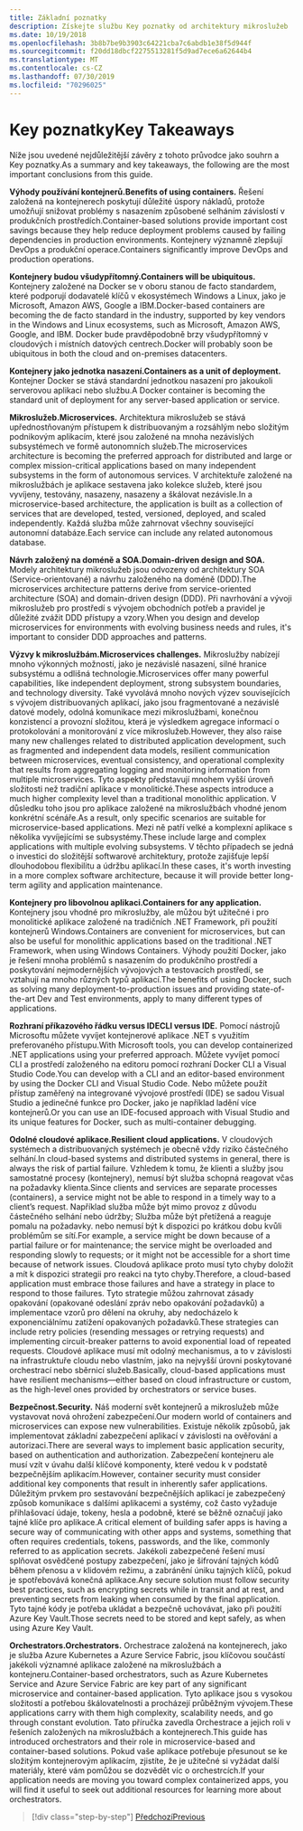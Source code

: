 ```yaml
---
title: Základní poznatky
description: Získejte službu Key poznatky od architektury mikroslužeb .NET pro kontejnerové aplikace .NET – příručka a elektronickou knihu, abyste se mohli rychle podívat na problémy vysoké úrovně, které se týkají při používání architektury mikroslužeb, jako jsou výhody a nevýhody, DDD vzory pro návrh a vývoj a také odolnost, zabezpečení a používání orchestrací.
ms.date: 10/19/2018
ms.openlocfilehash: 3b8b7be9b3903c64221cba7c6abdb1e38f5d944f
ms.sourcegitcommit: f20dd18dbcf2275513281f5d9ad7ece6a62644b4
ms.translationtype: MT
ms.contentlocale: cs-CZ
ms.lasthandoff: 07/30/2019
ms.locfileid: "70296025"
---
```

# <a name="key-takeaways"></a><span data-ttu-id="3c495-103">Key poznatky</span><span class="sxs-lookup"><span data-stu-id="3c495-103">Key Takeaways</span></span>

<span data-ttu-id="3c495-104">Níže jsou uvedené nejdůležitější závěry z tohoto průvodce jako souhrn a Key poznatky.</span><span class="sxs-lookup"><span data-stu-id="3c495-104">As a summary and key takeaways, the following are the most important conclusions from this guide.</span></span>

<span data-ttu-id="3c495-105">**Výhody používání kontejnerů.**</span><span class="sxs-lookup"><span data-stu-id="3c495-105">**Benefits of using containers.**</span></span> <span data-ttu-id="3c495-106">Řešení založená na kontejnerech poskytují důležité úspory nákladů, protože umožňují snižovat problémy s nasazením způsobené selháním závislostí v produkčních prostředích.</span><span class="sxs-lookup"><span data-stu-id="3c495-106">Container-based solutions provide important cost savings because they help reduce deployment problems caused by failing dependencies in production environments.</span></span> <span data-ttu-id="3c495-107">Kontejnery významně zlepšují DevOps a produkční operace.</span><span class="sxs-lookup"><span data-stu-id="3c495-107">Containers significantly improve DevOps and production operations.</span></span>

<span data-ttu-id="3c495-108">**Kontejnery budou všudypřítomný.**</span><span class="sxs-lookup"><span data-stu-id="3c495-108">**Containers will be ubiquitous.**</span></span> <span data-ttu-id="3c495-109">Kontejnery založené na Docker se v oboru stanou de facto standardem, které podporují dodavatelé klíčů v ekosystémech Windows a Linux, jako je Microsoft, Amazon AWS, Google a IBM.</span><span class="sxs-lookup"><span data-stu-id="3c495-109">Docker-based containers are becoming the de facto standard in the industry, supported by key vendors in the Windows and Linux ecosystems, such as Microsoft, Amazon AWS, Google, and IBM.</span></span> <span data-ttu-id="3c495-110">Docker bude pravděpodobně brzy všudypřítomný v cloudových i místních datových centrech.</span><span class="sxs-lookup"><span data-stu-id="3c495-110">Docker will probably soon be ubiquitous in both the cloud and on-premises datacenters.</span></span>

<span data-ttu-id="3c495-111">**Kontejnery jako jednotka nasazení.**</span><span class="sxs-lookup"><span data-stu-id="3c495-111">**Containers as a unit of deployment.**</span></span> <span data-ttu-id="3c495-112">Kontejner Docker se stává standardní jednotkou nasazení pro jakoukoli serverovou aplikaci nebo službu.</span><span class="sxs-lookup"><span data-stu-id="3c495-112">A Docker container is becoming the standard unit of deployment for any server-based application or service.</span></span>

<span data-ttu-id="3c495-113">**Mikroslužeb.**</span><span class="sxs-lookup"><span data-stu-id="3c495-113">**Microservices.**</span></span> <span data-ttu-id="3c495-114">Architektura mikroslužeb se stává upřednostňovaným přístupem k distribuovaným a rozsáhlým nebo složitým podnikovým aplikacím, které jsou založené na mnoha nezávislých subsystémech ve formě autonomních služeb.</span><span class="sxs-lookup"><span data-stu-id="3c495-114">The microservices architecture is becoming the preferred approach for distributed and large or complex mission-critical applications based on many independent subsystems in the form of autonomous services.</span></span> <span data-ttu-id="3c495-115">V architektuře založené na mikroslužbách je aplikace sestavena jako kolekce služeb, které jsou vyvíjeny, testovány, nasazeny, nasazeny a škálovat nezávisle.</span><span class="sxs-lookup"><span data-stu-id="3c495-115">In a microservice-based architecture, the application is built as a collection of services that are developed, tested, versioned, deployed, and scaled independently.</span></span> <span data-ttu-id="3c495-116">Každá služba může zahrnovat všechny související autonomní databáze.</span><span class="sxs-lookup"><span data-stu-id="3c495-116">Each service can include any related autonomous database.</span></span>

<span data-ttu-id="3c495-117">**Návrh založený na doméně a SOA.**</span><span class="sxs-lookup"><span data-stu-id="3c495-117">**Domain-driven design and SOA.**</span></span> <span data-ttu-id="3c495-118">Modely architektury mikroslužeb jsou odvozeny od architektury SOA (Service-orientované) a návrhu založeného na doméně (DDD).</span><span class="sxs-lookup"><span data-stu-id="3c495-118">The microservices architecture patterns derive from service-oriented architecture (SOA) and domain-driven design (DDD).</span></span> <span data-ttu-id="3c495-119">Při navrhování a vývoji mikroslužeb pro prostředí s vývojem obchodních potřeb a pravidel je důležité zvážit DDD přístupy a vzory.</span><span class="sxs-lookup"><span data-stu-id="3c495-119">When you design and develop microservices for environments with evolving business needs and rules, it's important to consider DDD approaches and patterns.</span></span>

<span data-ttu-id="3c495-120">**Výzvy k mikroslužbám.**</span><span class="sxs-lookup"><span data-stu-id="3c495-120">**Microservices challenges.**</span></span> <span data-ttu-id="3c495-121">Mikroslužby nabízejí mnoho výkonných možností, jako je nezávislé nasazení, silné hranice subsystému a odlišná technologie.</span><span class="sxs-lookup"><span data-stu-id="3c495-121">Microservices offer many powerful capabilities, like independent deployment, strong subsystem boundaries, and technology diversity.</span></span> <span data-ttu-id="3c495-122">Také vyvolává mnoho nových výzev souvisejících s vývojem distribuovaných aplikací, jako jsou fragmentované a nezávislé datové modely, odolná komunikace mezi mikroslužbami, konečnou konzistencí a provozní složitou, která je výsledkem agregace informací o protokolování a monitorování z více mikroslužeb.</span><span class="sxs-lookup"><span data-stu-id="3c495-122">However, they also raise many new challenges related to distributed application development, such as fragmented and independent data models, resilient communication between microservices, eventual consistency, and operational complexity that results from aggregating logging and monitoring information from multiple microservices.</span></span> <span data-ttu-id="3c495-123">Tyto aspekty představují mnohem vyšší úroveň složitosti než tradiční aplikace v monolitické.</span><span class="sxs-lookup"><span data-stu-id="3c495-123">These aspects introduce a much higher complexity level than a traditional monolithic application.</span></span> <span data-ttu-id="3c495-124">V důsledku toho jsou pro aplikace založené na mikroslužbách vhodné jenom konkrétní scénáře.</span><span class="sxs-lookup"><span data-stu-id="3c495-124">As a result, only specific scenarios are suitable for microservice-based applications.</span></span> <span data-ttu-id="3c495-125">Mezi ně patří velké a komplexní aplikace s několika vyvíjejícími se subsystémy.</span><span class="sxs-lookup"><span data-stu-id="3c495-125">These include large and complex applications with multiple evolving subsystems.</span></span> <span data-ttu-id="3c495-126">V těchto případech se jedná o investici do složitější softwarové architektury, protože zajišťuje lepší dlouhodobou flexibilitu a údržbu aplikací.</span><span class="sxs-lookup"><span data-stu-id="3c495-126">In these cases, it's worth investing in a more complex software architecture, because it will provide better long-term agility and application maintenance.</span></span>

<span data-ttu-id="3c495-127">**Kontejnery pro libovolnou aplikaci.**</span><span class="sxs-lookup"><span data-stu-id="3c495-127">**Containers for any application.**</span></span> <span data-ttu-id="3c495-128">Kontejnery jsou vhodné pro mikroslužby, ale můžou být užitečné i pro monolitické aplikace založené na tradičních .NET Framework, při použití kontejnerů Windows.</span><span class="sxs-lookup"><span data-stu-id="3c495-128">Containers are convenient for microservices, but can also be useful for monolithic applications based on the traditional .NET Framework, when using Windows Containers.</span></span> <span data-ttu-id="3c495-129">Výhody použití Docker, jako je řešení mnoha problémů s nasazením do produkčního prostředí a poskytování nejmodernějších vývojových a testovacích prostředí, se vztahují na mnoho různých typů aplikací.</span><span class="sxs-lookup"><span data-stu-id="3c495-129">The benefits of using Docker, such as solving many deployment-to-production issues and providing state-of-the-art Dev and Test environments, apply to many different types of applications.</span></span>

<span data-ttu-id="3c495-130">**Rozhraní příkazového řádku versus IDE**</span><span class="sxs-lookup"><span data-stu-id="3c495-130">**CLI versus IDE.**</span></span> <span data-ttu-id="3c495-131">Pomocí nástrojů Microsoftu můžete vyvíjet kontejnerové aplikace .NET s využitím preferovaného přístupu.</span><span class="sxs-lookup"><span data-stu-id="3c495-131">With Microsoft tools, you can develop containerized .NET applications using your preferred approach.</span></span> <span data-ttu-id="3c495-132">Můžete vyvíjet pomocí CLI a prostředí založeného na editoru pomocí rozhraní Docker CLI a Visual Studio Code.</span><span class="sxs-lookup"><span data-stu-id="3c495-132">You can develop with a CLI and an editor-based environment by using the Docker CLI and Visual Studio Code.</span></span> <span data-ttu-id="3c495-133">Nebo můžete použít přístup zaměřený na integrované vývojové prostředí (IDE) se sadou Visual Studio a jedinečné funkce pro Docker, jako je například ladění více kontejnerů.</span><span class="sxs-lookup"><span data-stu-id="3c495-133">Or you can use an IDE-focused approach with Visual Studio and its unique features for Docker, such as multi-container debugging.</span></span>

<span data-ttu-id="3c495-134">**Odolné cloudové aplikace.**</span><span class="sxs-lookup"><span data-stu-id="3c495-134">**Resilient cloud applications.**</span></span> <span data-ttu-id="3c495-135">V cloudových systémech a distribuovaných systémech je obecně vždy riziko částečného selhání.</span><span class="sxs-lookup"><span data-stu-id="3c495-135">In cloud-based systems and distributed systems in general, there is always the risk of partial failure.</span></span> <span data-ttu-id="3c495-136">Vzhledem k tomu, že klienti a služby jsou samostatné procesy (kontejnery), nemusí být služba schopná reagovat včas na požadavky klienta.</span><span class="sxs-lookup"><span data-stu-id="3c495-136">Since clients and services are separate processes (containers), a service might not be able to respond in a timely way to a client’s request.</span></span> <span data-ttu-id="3c495-137">Například služba může být mimo provoz z důvodu částečného selhání nebo údržby; Služba může být přetížená a reaguje pomalu na požadavky. nebo nemusí být k dispozici po krátkou dobu kvůli problémům se sítí.</span><span class="sxs-lookup"><span data-stu-id="3c495-137">For example, a service might be down because of a partial failure or for maintenance; the service might be overloaded and responding slowly to requests; or it might not be accessible for a short time because of network issues.</span></span> <span data-ttu-id="3c495-138">Cloudová aplikace proto musí tyto chyby doložit a mít k dispozici strategii pro reakci na tyto chyby.</span><span class="sxs-lookup"><span data-stu-id="3c495-138">Therefore, a cloud-based application must embrace those failures and have a strategy in place to respond to those failures.</span></span> <span data-ttu-id="3c495-139">Tyto strategie můžou zahrnovat zásady opakování (opakované odeslání zpráv nebo opakování požadavků) a implementace vzorů pro dělení na okruhy, aby nedocházelo k exponenciálnímu zatížení opakovaných požadavků.</span><span class="sxs-lookup"><span data-stu-id="3c495-139">These strategies can include retry policies (resending messages or retrying requests) and implementing circuit-breaker patterns to avoid exponential load of repeated requests.</span></span> <span data-ttu-id="3c495-140">Cloudové aplikace musí mít odolný mechanismus, a to v závislosti na infrastruktuře cloudu nebo vlastním, jako na nejvyšší úrovni poskytované orchestrací nebo sběrnicí služeb.</span><span class="sxs-lookup"><span data-stu-id="3c495-140">Basically, cloud-based applications must have resilient mechanisms—either based on cloud infrastructure or custom, as the high-level ones provided by  orchestrators or service buses.</span></span>

<span data-ttu-id="3c495-141">**Bezpečnost.**</span><span class="sxs-lookup"><span data-stu-id="3c495-141">**Security.**</span></span> <span data-ttu-id="3c495-142">Náš moderní svět kontejnerů a mikroslužeb může vystavovat nová ohrožení zabezpečení.</span><span class="sxs-lookup"><span data-stu-id="3c495-142">Our modern world of containers and microservices can expose new vulnerabilities.</span></span> <span data-ttu-id="3c495-143">Existuje několik způsobů, jak implementovat základní zabezpečení aplikací v závislosti na ověřování a autorizaci.</span><span class="sxs-lookup"><span data-stu-id="3c495-143">There are several ways to implement basic application security, based on authentication and authorization.</span></span> <span data-ttu-id="3c495-144">Zabezpečení kontejneru ale musí vzít v úvahu další klíčové komponenty, které vedou k v podstatě bezpečnějším aplikacím.</span><span class="sxs-lookup"><span data-stu-id="3c495-144">However, container security must consider additional key components that result in inherently safer applications.</span></span> <span data-ttu-id="3c495-145">Důležitým prvkem pro sestavování bezpečnějších aplikací je zabezpečený způsob komunikace s dalšími aplikacemi a systémy, což často vyžaduje přihlašovací údaje, tokeny, hesla a podobně, které se běžně označují jako tajné klíče pro aplikace.</span><span class="sxs-lookup"><span data-stu-id="3c495-145">A critical element of building safer apps is having a secure way of communicating with other apps and systems, something that often requires credentials, tokens, passwords, and the like, commonly referred to as application secrets.</span></span> <span data-ttu-id="3c495-146">Jakékoli zabezpečené řešení musí splňovat osvědčené postupy zabezpečení, jako je šifrování tajných kódů během přenosu a v klidovém režimu, a zabránění úniku tajných klíčů, pokud je spotřebovává konečná aplikace.</span><span class="sxs-lookup"><span data-stu-id="3c495-146">Any secure solution must follow security best practices, such as encrypting secrets while in transit and at rest, and preventing secrets from leaking when consumed by the final application.</span></span> <span data-ttu-id="3c495-147">Tyto tajné kódy je potřeba ukládat a bezpečně uchovávat, jako při použití Azure Key Vault.</span><span class="sxs-lookup"><span data-stu-id="3c495-147">Those secrets need to be stored and kept safely, as when using Azure Key Vault.</span></span>

<span data-ttu-id="3c495-148">**Orchestrators.**</span><span class="sxs-lookup"><span data-stu-id="3c495-148">**Orchestrators.**</span></span> <span data-ttu-id="3c495-149">Orchestrace založená na kontejnerech, jako je služba Azure Kubernetes a Azure Service Fabric, jsou klíčovou součástí jakékoli významné aplikace založené na mikroslužbách a kontejneru.</span><span class="sxs-lookup"><span data-stu-id="3c495-149">Container-based orchestrators, such as Azure Kubernetes Service and Azure Service Fabric are key part of any significant microservice and container-based application.</span></span> <span data-ttu-id="3c495-150">Tyto aplikace jsou s vysokou složitostí a potřebou škálovatelnosti a procházejí průběžným vývojem.</span><span class="sxs-lookup"><span data-stu-id="3c495-150">These applications carry with them high complexity, scalability needs, and go through constant evolution.</span></span> <span data-ttu-id="3c495-151">Tato příručka zavedla Orchestrace a jejich roli v řešeních založených na mikroslužbách a kontejnerech.</span><span class="sxs-lookup"><span data-stu-id="3c495-151">This guide has introduced orchestrators and their role in microservice-based and container-based solutions.</span></span> <span data-ttu-id="3c495-152">Pokud vaše aplikace potřebuje přesunout se ke složitým kontejnerovým aplikacím, zjistíte, že je užitečné si vyžádat další materiály, které vám pomůžou se dozvědět víc o orchestrcích.</span><span class="sxs-lookup"><span data-stu-id="3c495-152">If your application needs are moving you toward complex containerized apps, you will find it useful to seek out additional resources for learning more about orchestrators.</span></span>

>[!div class="step-by-step"]
>[<span data-ttu-id="3c495-153">Předchozí</span><span class="sxs-lookup"><span data-stu-id="3c495-153">Previous</span></span>](secure-net-microservices-web-applications/azure-key-vault-protects-secrets.md)
